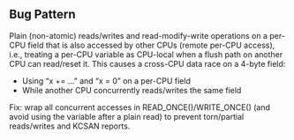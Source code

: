 ## Bug Pattern

Plain (non-atomic) reads/writes and read-modify-write operations on a per-CPU field that is also accessed by other CPUs (remote per-CPU access), i.e., treating a per-CPU variable as CPU-local when a flush path on another CPU can read/reset it. This causes a cross-CPU data race on a 4-byte field:

- Using “x += …” and “x = 0” on a per-CPU field
- While another CPU concurrently reads/writes the same field

Fix: wrap all concurrent accesses in READ_ONCE()/WRITE_ONCE() (and avoid using the variable after a plain read) to prevent torn/partial reads/writes and KCSAN reports.
